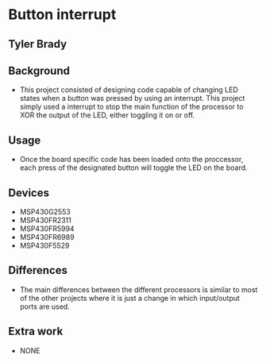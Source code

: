 # Button interrupt

## Tyler Brady

## Background
* This project consisted of designing code capable of changing LED states when a button was pressed by using
an interrupt. This project simply used a interrupt to stop the main function of the processor to XOR the output
of the LED, either toggling it on or off.

## Usage 
* Once the board specific code has been loaded onto the proccessor, each press of the designated button will toggle the LED on the board.

## Devices
* MSP430G2553
* MSP430FR2311
* MSP430FR5994
* MSP430FR6989
* MSP430F5529

## Differences
* The main differences between the different processors is similar to most of the other projects where it is just
a change in which input/output ports are used.

## Extra work
* NONE